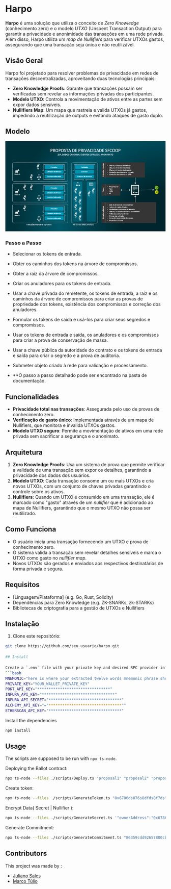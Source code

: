 # Harpo

**Harpo** é uma solução que utiliza o conceito de *Zero Knowledge* (conhecimento zero) e o modelo *UTXO* (Unspent Transaction Output) para garantir a privacidade e anonimidade das transações em uma rede privada. Além disso, Harpo utiliza um *map de Nullifiers* para verificar UTXOs gastos, assegurando que uma transação seja única e não reutilizável.

## Visão Geral

Harpo foi projetado para resolver problemas de privacidade em redes de transações descentralizadas, aproveitando duas tecnologias principais:

- **Zero Knowledge Proofs**: Garante que transações possam ser verificadas sem revelar as informações privadas dos participantes.
- **Modelo UTXO**: Controla a movimentação de ativos entre as partes sem expor dados sensíveis.
- **Nullifiers Map**: Um mapa que rastreia e valida UTXOs já gastos, impedindo a reutilização de outputs e evitando ataques de gasto duplo.

## Modelo
![](https://github.com/mtrn87/privtest/blob/main/docs/img/VisaoGeral_01.png)
### Passo a Passo
- Selecionar os tokens de entrada.
- Obter os caminhos dos tokens na árvore de compromissos.
- Obter a raiz da árvore de compromissos.
- Criar os anuladores para os tokens de entrada.
- Usar a chave privada do remetente, os tokens de entrada, a raiz e os caminhos da árvore de compromissos para criar as provas de propriedade dos tokens, existência dos compromissos e correção dos anuladores.
- Formular os tokens de saída e usá-los para criar seus segredos e compromissos.
- Usar os tokens de entrada e saída, os anuladores e os compromissos para criar a prova de conservação de massa.
- Usar a chave pública da autoridade do contrato e os tokens de entrada e saída para criar o segredo e a prova de auditoria.
- Submeter objeto criado à rede para validação e processamento.

- **O passo a passo detalhado pode ser encontrado na pasta de documentação.

## Funcionalidades

- **Privacidade total nas transações**: Assegurada pelo uso de provas de conhecimento zero.
- **Verificação de gasto único**: Implementada através de um mapa de Nullifiers, que monitora e invalida UTXOs gastos.
- **Modelo UTXO seguro**: Permite a movimentação de ativos em uma rede privada sem sacrificar a segurança e o anonimato.
  
## Arquitetura

1. **Zero Knowledge Proofs**: Usa um sistema de prova que permite verificar a validade de uma transação sem expor os detalhes, garantindo a privacidade dos dados dos usuários.
2. **Modelo UTXO**: Cada transação consome um ou mais UTXOs e cria novos UTXOs, com um conjunto de chaves privadas garantindo o controle sobre os ativos.
3. **Nullifiers**: Quando um UTXO é consumido em uma transação, ele é marcado como "gasto" através de um *nullifier* que é adicionado ao mapa de Nullifiers, garantindo que o mesmo UTXO não possa ser reutilizado.

## Como Funciona

- O usuário inicia uma transação fornecendo um UTXO e prova de conhecimento zero.
- O sistema valida a transação sem revelar detalhes sensíveis e marca o UTXO como gasto no *nullifier map*.
- Novos UTXOs são gerados e enviados aos respectivos destinatários de forma privada e segura.

## Requisitos

- [Linguagem/Plataforma] (e.g. Go, Rust, Solidity)
- Dependências para Zero Knowledge (e.g. ZK-SNARKs, zk-STARKs)
- Bibliotecas de criptografia para a gestão de UTXOs e Nullifiers

## Instalação

1. Clone este repositório:

```bash
git clone https://github.com/seu_usuario/harpo.git

## Install

Create a `.env` file with your private key and desired RPC provider information:
```bash
MNEMONIC="here is where your extracted twelve words mnemonic phrase should be put"
PRIVATE_KEY="YOUR_WALLET_PRIVATE_KEY"
POKT_API_KEY="********************************"
INFURA_API_KEY="********************************"
INFURA_API_SECRET="********************************"
ALCHEMY_API_KEY="="********************************""
ETHERSCAN_API_KEY="********************************"
```

Install the dependencies
```bash
npm install
```

## Usage
The scripts are supposed to be run with `npx ts-node`. 

Deploying the Ballot contract:
```bash
npx ts-node --files ./scripts/Deploy.ts "proposal1" "proposal2" "proposal3" "proposalN"
```

Create token:
```bash
npx ts-node --files ./scripts/GenerateToken.ts "0x6786ds876s8dfds8f7ds" "DREX" 10
```

Encrypt Data( Secret | Nullifier ):
```bash
npx ts-node --files ./scripts/GenerateSecret.ts '"ownerAddress":"0x6786ds876s8dfds8f7ds","type":"DREX","amount":"10","nonce":"d4eb7ced-a07c-4d7a-878e-8547d8a928c3"}' "0x82A94fFBfb194a6a39E944271D5aB"
```

Generate Commitment:
```bash
npx ts-node --files ./scripts/GenerateCommitment.ts "86359cdd92657800cbb07a8c427e05e14212ab68bab44cbb05ba98b6e82d59abf645967b093c97261a78326b10b0dc24460905975eb3e7e7d1372dec9df9ab2fc9a112720acae9627fe5455d3f6f0fa35755d97d72ac6aa0f3eb87399a0edc02df04552934596fc078f6abe2ab2801971f767d0472e1561357f5dc3426be5490"
```

## Contributors
This project was made by : 
- [Juliano Sales](https://github.com/tzdesing)
- [Marco Túlio](https://github.com/mtrn87)
